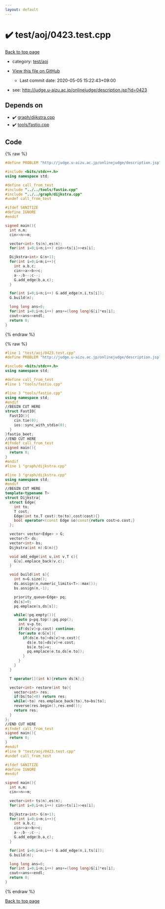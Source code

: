 ```yaml
---
layout: default
---
```


<!-- mathjax config similar to math.stackexchange -->
<script type="text/javascript" async
  src="https://cdnjs.cloudflare.com/ajax/libs/mathjax/2.7.5/MathJax.js?config=TeX-MML-AM_CHTML">
</script>
<script type="text/x-mathjax-config">
  MathJax.Hub.Config({
    TeX: { equationNumbers: { autoNumber: "AMS" }},
    tex2jax: {
      inlineMath: [ ['$','$'] ],
      processEscapes: true
    },
    "HTML-CSS": { matchFontHeight: false },
    displayAlign: "left",
    displayIndent: "2em"
  });
</script>

<script type="text/javascript" src="https://cdnjs.cloudflare.com/ajax/libs/jquery/3.4.1/jquery.min.js"></script>
<script src="https://cdn.jsdelivr.net/npm/jquery-balloon-js@1.1.2/jquery.balloon.min.js" integrity="sha256-ZEYs9VrgAeNuPvs15E39OsyOJaIkXEEt10fzxJ20+2I=" crossorigin="anonymous"></script>
<script type="text/javascript" src="../../../assets/js/copy-button.js"></script>
<link rel="stylesheet" href="../../../assets/css/copy-button.css" />


# :heavy_check_mark: test/aoj/0423.test.cpp

<a href="../../../index.html">Back to top page</a>

* category: <a href="../../../index.html#0d0c91c0cca30af9c1c9faef0cf04aa9">test/aoj</a>
* <a href="{{ site.github.repository_url }}/blob/master/test/aoj/0423.test.cpp">View this file on GitHub</a>
    - Last commit date: 2020-05-05 15:22:43+09:00


* see: <a href="http://judge.u-aizu.ac.jp/onlinejudge/description.jsp?id=0423">http://judge.u-aizu.ac.jp/onlinejudge/description.jsp?id=0423</a>


## Depends on

* :heavy_check_mark: <a href="../../../library/graph/dijkstra.cpp.html">graph/dijkstra.cpp</a>
* :heavy_check_mark: <a href="../../../library/tools/fastio.cpp.html">tools/fastio.cpp</a>


## Code

<a id="unbundled"></a>
{% raw %}
```cpp
#define PROBLEM "http://judge.u-aizu.ac.jp/onlinejudge/description.jsp?id=0423"

#include <bits/stdc++.h>
using namespace std;

#define call_from_test
#include "../../tools/fastio.cpp"
#include "../../graph/dijkstra.cpp"
#undef call_from_test

#ifdef SANITIZE
#define IGNORE
#endif

signed main(){
  int n,m;
  cin>>n>>m;

  vector<int> ts(n),es(n);
  for(int i=0;i<n;i++) cin>>ts[i]>>es[i];

  Dijkstra<int> G(n+1);
  for(int i=0;i<m;i++){
    int a,b,c;
    cin>>a>>b>>c;
    a--;b--;c--;
    G.add_edge(b,a,c);
  }

  for(int i=0;i<n;i++) G.add_edge(n,i,ts[i]);
  G.build(n);

  long long ans=0;
  for(int i=0;i<n;i++) ans+=(long long)G[i]*es[i];
  cout<<ans<<endl;
  return 0;
}

```
{% endraw %}

<a id="bundled"></a>
{% raw %}
```cpp
#line 1 "test/aoj/0423.test.cpp"
#define PROBLEM "http://judge.u-aizu.ac.jp/onlinejudge/description.jsp?id=0423"

#include <bits/stdc++.h>
using namespace std;

#define call_from_test
#line 1 "tools/fastio.cpp"

#line 3 "tools/fastio.cpp"
using namespace std;
#endif
//BEGIN CUT HERE
struct FastIO{
  FastIO(){
    cin.tie(0);
    ios::sync_with_stdio(0);
  }
}fastio_beet;
//END CUT HERE
#ifndef call_from_test
signed main(){
  return 0;
}
#endif
#line 1 "graph/dijkstra.cpp"

#line 3 "graph/dijkstra.cpp"
using namespace std;
#endif
//BEGIN CUT HERE
template<typename T>
struct Dijkstra{
  struct Edge{
    int to;
    T cost;
    Edge(int to,T cost):to(to),cost(cost){}
    bool operator<(const Edge &o)const{return cost>o.cost;}
  };

  vector< vector<Edge> > G;
  vector<T> ds;
  vector<int> bs;
  Dijkstra(int n):G(n){}

  void add_edge(int u,int v,T c){
    G[u].emplace_back(v,c);
  }

  void build(int s){
    int n=G.size();
    ds.assign(n,numeric_limits<T>::max());
    bs.assign(n,-1);

    priority_queue<Edge> pq;
    ds[s]=0;
    pq.emplace(s,ds[s]);

    while(!pq.empty()){
      auto p=pq.top();pq.pop();
      int v=p.to;
      if(ds[v]<p.cost) continue;
      for(auto e:G[v]){
        if(ds[e.to]>ds[v]+e.cost){
          ds[e.to]=ds[v]+e.cost;
          bs[e.to]=v;
          pq.emplace(e.to,ds[e.to]);
        }
      }
    }
  }

  T operator[](int k){return ds[k];}

  vector<int> restore(int to){
    vector<int> res;
    if(bs[to]<0) return res;
    while(~to) res.emplace_back(to),to=bs[to];
    reverse(res.begin(),res.end());
    return res;
  }
};
//END CUT HERE
#ifndef call_from_test
signed main(){
  return 0;
}
#endif
#line 9 "test/aoj/0423.test.cpp"
#undef call_from_test

#ifdef SANITIZE
#define IGNORE
#endif

signed main(){
  int n,m;
  cin>>n>>m;

  vector<int> ts(n),es(n);
  for(int i=0;i<n;i++) cin>>ts[i]>>es[i];

  Dijkstra<int> G(n+1);
  for(int i=0;i<m;i++){
    int a,b,c;
    cin>>a>>b>>c;
    a--;b--;c--;
    G.add_edge(b,a,c);
  }

  for(int i=0;i<n;i++) G.add_edge(n,i,ts[i]);
  G.build(n);

  long long ans=0;
  for(int i=0;i<n;i++) ans+=(long long)G[i]*es[i];
  cout<<ans<<endl;
  return 0;
}

```
{% endraw %}

<a href="../../../index.html">Back to top page</a>

